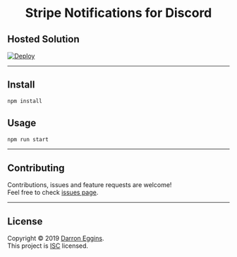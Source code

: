 <h1 align="center">Stripe Notifications for Discord</h1>

## Hosted Solution

[![Deploy](https://www.herokucdn.com/deploy/button.svg)](https://heroku.com/deploy?template=https://github.com/eggins/stripe-to-discord)

<hr>

## Install

```sh
npm install
```

## Usage

```sh
npm run start
```

<hr>

## Contributing

Contributions, issues and feature requests are welcome!<br />Feel free to check [issues page](https://github.com/eggins/stripe-to-discord/issues).

<hr>

## License

Copyright © 2019 [Darron Eggins](https://github.com/eggins).<br />
This project is [ISC](https://github.com/eggins/stripe-to-discord/blob/master/LICENSE) licensed.

